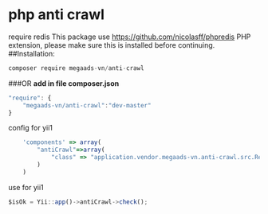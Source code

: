 # php anti crawl
require redis
This package use https://github.com/nicolasff/phpredis PHP extension, please make sure this is installed before continuing.
##Installation:
```javascript
composer require megaads-vn/anti-crawl
```
###OR
**add in file composer.json**
```javascript
"require": {
	"megaads-vn/anti-crawl":"dev-master"
}
```
config for yii1
```javascript
    'components' => array(
        "antiCrawl"=>array(
            "class" => "application.vendor.megaads-vn.anti-crawl.src.RequestLimits",
        )
    )
```
use for yii1
```javascript
$isOk = Yii::app()->antiCrawl->check();
```